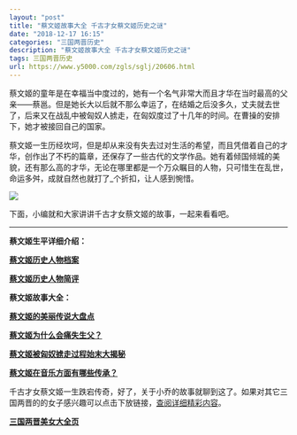 ```yaml
---
layout: "post"
title: "蔡文姬故事大全 千古才女蔡文姬历史之谜"
date: "2018-12-17 16:15"
categories: "三国两晋历史"
description: "蔡文姬故事大全 千古才女蔡文姬历史之谜"
tags: 三国两晋历史
url: https://www.y5000.com/zgls/sglj/20606.html
---
```






蔡文姬的童年是在幸福当中度过的，她有一个名气非常大而且才华在当时最高的父亲——蔡邕。但是她长大以后就不那么幸运了，在结婚之后没多久，丈夫就去世了，后来又在战乱中被匈奴人掳走，在匈奴度过了十几年的时间。在曹操的安排下，她才被接回自己的国家。

蔡文姬一生历经坎坷，但是却从来没有失去过对生活的希望，而且凭借着自己的才华，创作出了不朽的篇章，还保存了一些古代的文学作品。她有着倾国倾城的美貌，还有那么高的才华，无论在哪里都是一个万众瞩目的人物，只可惜生在乱世，命运多舛，成就自然也就打了_个折扣，让人感到惋惜。

![](https://img.y5000.comhttps://www.y5000.com/uploads/allimg/170427/6-1F42G42230Q1.png)

下面，小编就和大家讲讲千古才女蔡文姬的故事，一起来看看吧。

* * *

**蔡文姬生平详细介绍：**

**[蔡文姬历史人物档案](https://www.y5000.com/zgls/sglj/19955.html)**

**[蔡文姬历史人物简评](https://www.y5000.com/zgls/sglj/19956.html)**

**蔡文姬故事大全：**

**[蔡文姬的美丽传说大盘点](https://www.y5000.com/zgls/sglj/19957.html)**

**[蔡文姬为什么会痛失生父？](https://www.y5000.com/zgls/sglj/19958.html)**

**[蔡文姬被匈奴掳走过程始末大揭秘](https://www.y5000.com/zgls/sglj/19959.html)**

**[蔡文姬在音乐方面有哪些传承？](https://www.y5000.com/zgls/sglj/19960.html)**

千古才女蔡文姬一生跌宕传奇，好了，关于小乔的故事就聊到这了。如果对其它三国两晋的的女子感兴趣可以点击下放链接，[查阅详细精彩内容](https://www.y5000.com/zgls/sglj/19752.html)。

**[三国两晋美女大全页](https://www.y5000.com/zgls/sglj/19752.html)**
